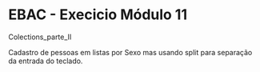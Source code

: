 # EBAC - Execicio Módulo 11

Colections_parte_II

Cadastro de pessoas em listas por Sexo mas usando split para separação da entrada do teclado.
